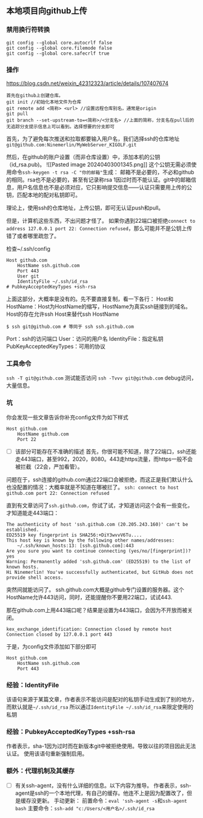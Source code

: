 
## 本地项目向github上传

### 禁用换行符转换
```
git config --global core.autocrlf false
git config --global core.filemode false
git config --global core.safecrlf true
```

### 操作
https://blog.csdn.net/weixin_42312323/article/details/107407674

```
首先在github上创建仓库。
git init //初始化本地文件为仓库
git remote add <简称> <url> //设置远程仓库别名，通常是origin
git pull
git branch --set-upstream-to=<简称>/<分支名> //上面的简称，分支名在pull后的无追踪分支提示信息上可以看到。选择想要的分支即可

```

首先，为了避免每次推送和拉取都要输入用户名，我们选择ssh的仓库地址
`git@github.com:Ninemerlin/MyWebServer_KIGOLF.git`

然后，在github的账户设置（而非仓库设置）中，添加本机的公钥（id_rsa.pub)。
![[Pasted image 20240403001345.png]]
这个公钥无需必须使用命令`ssh-keygen -t rsa -C "你的邮箱"`生成：
邮箱不是必要的，不必和github的相同。rsa也不是必要的，甚至有记录称rsa 1因过时而不能认证。git中的邮箱信息，用户名信息也不是必须对应，它只影响提交信息——认证只需要用上传的公钥，匹配本地的配对私钥即可。

理论上，使用ssh的仓库地址，上传公钥，即可无认证push和pull。

但是，计算机这些东西，不出问题才怪了。
如果你遇到22端口被拒绝`connect to address 127.0.0.1 port 22: Connection refused`，那么可能并不是公钥上传错了或者哪里疏忽了。

检查~/.ssh/config
```
Host github.com
	HostName ssh.github.com
	Port 443
	User git
	IdentityFile ~/.ssh/id_rsa
# PubkeyAcceptedKeyTypes +ssh-rsa
```

上面这部分，大概率是没有的。先不要直接复制，看一下各行：
Host和HostName：Host为HostName的缩写，HostName为真实ssh链接到的域名。Host的存在允许ssh Host来替代ssh HostName
```
$ ssh git@github.com # 等同于 ssh ssh.github.com
```
Port：ssh的访问端口
User：访问的用户名
IdentityFile：指定私钥
PubKeyAcceptedKeyTypes：可用的协议
### 工具命令
`ssh -T git@github.com` 测试能否访问
`ssh -Tvvv git@github.com` debug访问，大量信息。

### 坑
你会发现一些文章告诉你补充config文件为如下样式
```
Host github.com
	HostName github.com
	Port 22
```
- [ ] 该部分可能存在不准确的描述
首先，你很可能不知道，除了22端口，ssh还能走443端口，甚至992，2020，8080。443走https流量，而https一般不会被拦截（22会，严加看管）。

问题在于，ssh连接的github.com通过22端口会被拒绝，而这正是我们默认什么也没配置的情况：大概率就是不知道在哪被拦了。
`ssh: connect to host github.com port 22: Connection refused`

直到有文章访问了`ssh.github.com`，你试了试，才知道访问这个会有一些变化，才知道能走443端口：
```
The authenticity of host 'ssh.github.com (20.205.243.160)' can't be established.
ED25519 key fingerprint is SHA256:+DiY3wvvV6Tu....
This host key is known by the following other names/addresses:
    ~/.ssh/known_hosts:13: [ssh.github.com]:443
Are you sure you want to continue connecting (yes/no/[fingerprint])? yes
Warning: Permanently added 'ssh.github.com' (ED25519) to the list of known hosts.
Hi Ninemerlin! You've successfully authenticated, but GitHub does not provide shell access.
```
突然间就能访问了。
ssh.github.com大概是github专门设置的服务器。这个HostName允许443访问，同时，还能提醒你不要用22端口，试试443.

那在github.com上用443端口呢？结果是设置为443端口，会因为不开放而被关闭。
```
kex_exchange_identification: Connection closed by remote host
Connection closed by 127.0.0.1 port 443
```

于是，为config文件添加如下部分即可
```
Host github.com
	HostName ssh.github.com
	Port 443
```

### 经验：IdentityFile
该语句来源于某篇文章，作者表示不能访问是配对的私钥手动生成到了别的地方，而默认就是`~/.ssh/id_rsa`
所以通过`IdentityFile ~/.ssh/id_rsa`来限定使用的私钥

### 经验：PubkeyAcceptedKeyTypes +ssh-rsa
作者表示，sha-1因为过时而在新版本git中被拒绝使用。导致以往的项目因此无法认证。
使用该语句重新强制启用。

### 额外：代理机制及其缓存
- [ ] 有关ssh-agent，没有什么详细的信息。以下内容为推导。
作者表示，ssh-agent是ssh的一个本地代理，有自己的缓存。他连不上是因为配置改了，但是缓存没更新。
手动更新：
	前置命令：`eval 'ssh-agent -s`和`ssh-agent bash`
	主要命令：`ssh-add "c:/Users/<用户名>/.ssh/id_rsa`
